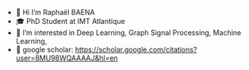 - 👋 Hi I’m Raphaël BAENA
- 🎓 PhD Student at IMT Atlantique
- 👀 I’m interested in Deep Learning, Graph Signal Processing, Machine Learning, 
- 📝 google scholar: https://scholar.google.com/citations?user=8MU98WQAAAAJ&hl=en

<!---
raphael-baena/raphael-baena is a ✨ special ✨ repository because its `README.md` (this file) appears on your GitHub profile.
You can click the Preview link to take a look at your changes.
--->
